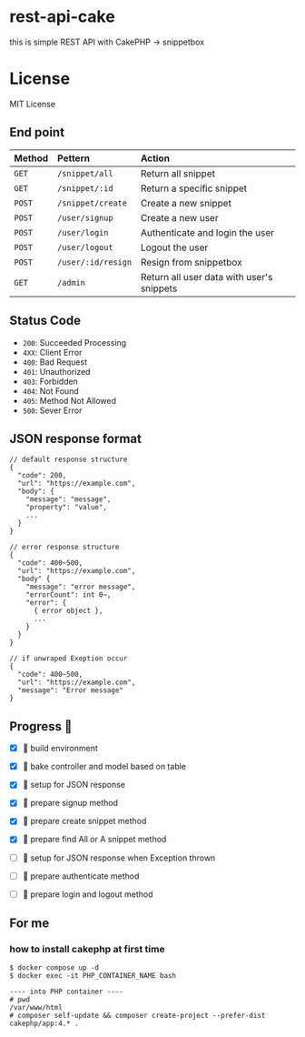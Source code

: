 # rest-api-cake
this is simple REST API with CakePHP -> snippetbox  

# License
MIT License


## End point
| Method | Pettern            | Action                                    |
|:-------|:-------------------|:------------------------------------------|
| `GET`  | `/snippet/all`     | Return all snippet                        |
| `GET`  | `/snippet/:id`     | Return a specific snippet                 |
| `POST` | `/snippet/create`  | Create a new snippet                      |
| `POST` | `/user/signup`     | Create a new user                         |
| `POST` | `/user/login`      | Authenticate and login the user           |
| `POST` | `/user/logout`     | Logout the user                           |
| `POST` | `/user/:id/resign` | Resign from snippetbox                    |                                          |
| `GET`  | `/admin`           | Return all user data with user's snippets |


## Status Code

- `200`: Succeeded Processing
- `4XX`: Client Error
- `400`: Bad Request
- `401`: Unauthorized
- `403`: Forbidden
- `404`: Not Found
- `405`: Method Not Allowed
- `500`: Sever Error


## JSON response format


```
// default response structure
{
  "code": 200,
  "url": "https://example.com",
  "body": {
    "message": "message",
    "property": "value",
    ...
  }
}

// error response structure
{
  "code": 400~500,
  "url": "https://example.com",
  "body" {
    "message": "error message",
    "errorCount": int 0~,
    "error": {
      { error object },
      ...
    }
  }
}

// if unwraped Exeption occur
{
  "code": 400~500,
  "url": "https://example.com",
  "message": "Error message"
}
```


## Progress :gorilla:
- [x] :gorilla: build environment
- [x] :gorilla: bake controller and model based on table 
- [x] :gorilla: setup for JSON response
- [x] :gorilla: prepare signup method
- [x] :gorilla: prepare create snippet method
- [x] :gorilla: prepare find All or A snippet method
- [ ] :gorilla: setup for JSON response when Exception thrown
- [ ] :gorilla: prepare authenticate method
- [ ] :gorilla: prepare login and logout method


## For me
### how to install cakephp at first time 
```
$ docker compose up -d
$ docker exec -it PHP_CONTAINER_NAME bash

---- into PHP container ----
# pwd
/var/www/html
# composer self-update && composer create-project --prefer-dist cakephp/app:4.* .
```
